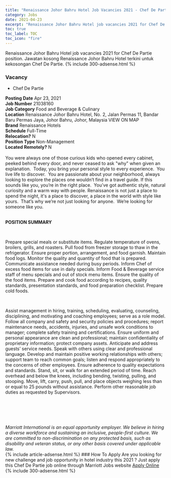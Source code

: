 ```yaml
---
title: "Renaissance Johor Bahru Hotel Job Vacancies 2021 - Chef De Partie" 
category: Jobs 
date: 2021-04-23 
excerpt: "Renaissance Johor Bahru Hotel job vacancies 2021 for Chef De Partie position. Jawatan kosong Renaissance Johor Bahru Hotel terkini untuk kekosongan Chef De Partie." 
toc: true 
toc_label: TOC 
toc_icon: "fire" 
--- 
```


Renaissance Johor Bahru Hotel job vacancies 2021 for Chef De Partie position. Jawatan kosong Renaissance Johor Bahru Hotel terkini untuk kekosongan Chef De Partie. 
{% include 300-adsense.html %} 
### Vacancy 
- Chef De Partie 
<div><div><b>Posting Date</b> Apr 23, 2021<br><b>Job Number</b> 21038160<br><b>Job Category</b> Food and Beverage &amp; Culinary<br><b>Location</b> Renaissance Johor Bahru Hotel, No. 2, Jalan Permas 11, Bandar Baru Permas Jaya, Johor Bahru, Johor, Malaysia VIEW ON MAP<br><b>Brand</b> Renaissance Hotels<br><b>Schedule</b> Full-Time<br><b>Relocation?</b> N<br><b>Position Type</b> Non-Management<br><b>Located Remotely?</b> N<br><br><div>    You were always one of those curious kids who opened every cabinet, peeked behind every door, and never ceased to ask "why" when given an explanation.&#160; Today, you bring your personal style to every experience.&#160; You live life to discover.&#160; You are passionate about your neighborhood, always looking to explore the places one wouldn&#8217;t find in a travel guide. If this sounds like you, you&#8217;re in the right place.&#160; You&#8217;ve got authentic style, natural curiosity and a warm way with people. Renaissance is not just a place to spend the night, it's a place to discover, a place in the world with style like yours.&#160; That&#8217;s why we&#8217;re not just looking for anyone.&#160; We&#8217;re looking for someone like you.    </div><br></div><div> <p><strong>POSITION SUMMARY</strong></p> <p>&#160;</p> <p>Prepare special meals or substitute items. Regulate temperature of ovens, broilers, grills, and roasters. Pull food from freezer storage to thaw in the refrigerator. Ensure proper portion, arrangement, and food garnish. Maintain food logs. Monitor the quality and quantity of food that is prepared. Communicate assistance needed during busy periods. Inform Chef of excess food items for use in daily specials. Inform Food &amp; Beverage service staff of menu specials and out of stock menu items. Ensure the quality of the food items. Prepare and cook food according to recipes, quality standards, presentation standards, and food preparation checklist. Prepare cold foods.</p> <p>&#160;</p> <p>Assist management in hiring, training, scheduling, evaluating, counseling, disciplining, and motivating and coaching employees; serve as a role model. Follow all company and safety and security policies and procedures; report maintenance needs, accidents, injuries, and unsafe work conditions to manager; complete safety training and certifications. Ensure uniform and personal appearance are clean and professional; maintain confidentiality of proprietary information; protect company assets. Anticipate and address guests&#8217; service needs. Speak with others using clear and professional language. Develop and maintain positive working relationships with others; support team to reach common goals; listen and respond appropriately to the concerns of other employees. Ensure adherence to quality expectations and standards. Stand, sit, or walk for an extended period of time. Reach overhead and below the knees, including bending, twisting, pulling, and stooping. Move, lift, carry, push, pull, and place objects weighing less than or equal to 25 pounds without assistance. Perform other reasonable job duties as requested by Supervisors.</p> <p>&#160;</p> <p>&#160;</p> </div> <div> &#160;</div> <em>Marriott International is an equal opportunity employer.&#160;We believe in hiring a diverse workforce and sustaining an inclusive, people-first culture.&#160;We are committed to non-discrimination on&#160;any&#160;protected&#160;basis, such as disability and veteran status, or any other basis covered under applicable law.</em><br></div> 
{% include article-adsense.html %} 
### How To Apply 
Are you looking for new challenge and job opportunity in hotel industry this 2021 ?
Just apply this Chef De Partie job online through Marriott Jobs website 
<a href="https://jobs.marriott.com/marriott/jobs/21038160?lang=en-us" class="btn btn--info" target="_blank" rel="nofollow noopenner">Apply Online</a> 
{% include 300-adsense.html %} 